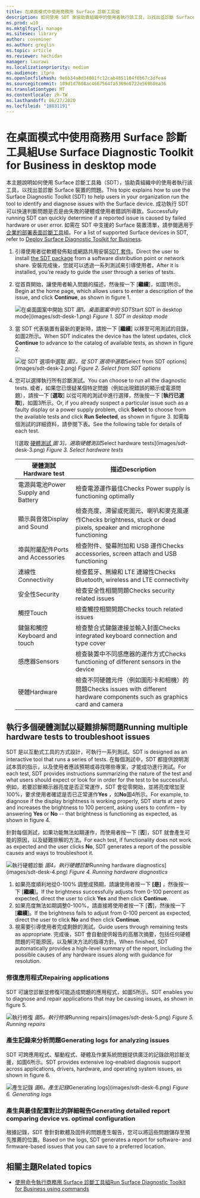 ```yaml
---
title: 在桌面模式中使用商務用 Surface 診斷工具組
description: 如何使用 SDT 來協助貴組織中的使用者執行該工具，以找出並診斷 Surface 裝置的問題。
ms.prod: w10
ms.mktglfcycl: manage
ms.sitesec: library
author: coveminer
ms.author: greglin
ms.topic: article
ms.reviewer: hachidan
manager: laurawi
ms.localizationpriority: medium
ms.audience: itpro
ms.openlocfilehash: 9e6b34a8d34081fc12cab4851104f0b67c3dfea4
ms.sourcegitcommit: 109d1d7608ac4667564fa5369e8722e569b8ea36
ms.translationtype: MT
ms.contentlocale: zh-TW
ms.lasthandoff: 06/27/2020
ms.locfileid: "10831191"
---
```

# <span data-ttu-id="69621-103">在桌面模式中使用商務用 Surface 診斷工具組</span><span class="sxs-lookup"><span data-stu-id="69621-103">Use Surface Diagnostic Toolkit for Business in desktop mode</span></span>

<span data-ttu-id="69621-104">本主題說明如何使用 Surface 診斷工具箱（SDT），協助貴組織中的使用者執行該工具，以找出並診斷 Surface 裝置的問題。</span><span class="sxs-lookup"><span data-stu-id="69621-104">This topic explains how to use the Surface Diagnostic Toolkit (SDT) to help users in your organization run the tool to identify and diagnose issues with the Surface device.</span></span> <span data-ttu-id="69621-105">成功執行 SDT 可以快速判斷問題是否是由失敗的硬體或使用者錯誤所導致。</span><span class="sxs-lookup"><span data-stu-id="69621-105">Successfully running SDT can quickly determine if a reported issue is caused by failed hardware or user error.</span></span> <span data-ttu-id="69621-106">如需在 SDT 中支援的 Surface 裝置清單，請參閱適用于[企業的部署表面診斷工具](surface-diagnostic-toolkit-business.md)組。</span><span class="sxs-lookup"><span data-stu-id="69621-106">For a list of supported Surface devices in SDT, refer to [Deploy Surface Diagnostic Toolkit for Business](surface-diagnostic-toolkit-business.md).</span></span>


1. <span data-ttu-id="69621-107">引導使用者從軟體發佈點或網路共用安裝[SDT 套件](surface-diagnostic-toolkit-business.md#create-custom-sdt)。</span><span class="sxs-lookup"><span data-stu-id="69621-107">Direct the user to install [the SDT package](surface-diagnostic-toolkit-business.md#create-custom-sdt) from a software distribution point or network share.</span></span> <span data-ttu-id="69621-108">安裝完成後，您就可以透過一系列測試來引導使用者。</span><span class="sxs-lookup"><span data-stu-id="69621-108">After it is installed, you’re ready to guide the user through a series of tests.</span></span> 

2. <span data-ttu-id="69621-109">從首頁開始，讓使用者輸入問題的描述，然後按一下 [**繼續**]，如圖1所示。</span><span class="sxs-lookup"><span data-stu-id="69621-109">Begin at the home page, which allows users to enter a description of the issue, and click **Continue**, as shown in figure 1.</span></span>

    ![<span data-ttu-id="69621-110">在桌面圖案中開始 SDT ](images/sdt-desk-1.png)
 *圖1。桌面圖案中的 SDT*</span><span class="sxs-lookup"><span data-stu-id="69621-110">Start SDT in desktop mode](images/sdt-desk-1.png)
*Figure 1. SDT in desktop mode*</span></span>

3. <span data-ttu-id="69621-111">當 SDT 代表裝置有最新的更新時，請按一下 [**繼續**] 以移至可用測試的目錄，如圖2所示。</span><span class="sxs-lookup"><span data-stu-id="69621-111">When SDT indicates the device has the latest updates, click **Continue** to advance to the catalog of available tests, as shown in figure 2.</span></span>

    ![<span data-ttu-id="69621-112">從 SDT 選項中選取 ](images/sdt-desk-2.png)
 *圖2。從 SDT 選項中選取*</span><span class="sxs-lookup"><span data-stu-id="69621-112">Select from SDT options](images/sdt-desk-2.png)
*Figure 2. Select from SDT options*</span></span>

4. <span data-ttu-id="69621-113">您可以選擇執行所有診斷測試。</span><span class="sxs-lookup"><span data-stu-id="69621-113">You can choose to run all the diagnostic tests.</span></span> <span data-ttu-id="69621-114">或者，如果您已懷疑某個特定問題（例如出現錯誤的顯示或電源問題），請按一下 [**選取**] 以從可用的測試中進行選擇，然後按一下 [**執行已選取**]，如圖3所示。</span><span class="sxs-lookup"><span data-stu-id="69621-114">Or, if you already suspect a particular issue such as a faulty display or a power supply problem, click **Select** to choose from the available tests and click **Run Selected**, as shown in figure 3.</span></span> <span data-ttu-id="69621-115">如需每個測試的詳細資料，請參閱下表。</span><span class="sxs-lookup"><span data-stu-id="69621-115">See the following table for details of each test.</span></span> 

    ![<span data-ttu-id="69621-116">選取 [硬體測試 ](images/sdt-desk-3.png)
 *圖 3]。選取硬體測試*</span><span class="sxs-lookup"><span data-stu-id="69621-116">Select hardware tests](images/sdt-desk-3.png)
*Figure 3. Select hardware tests*</span></span>

    <span data-ttu-id="69621-117">硬體測試</span><span class="sxs-lookup"><span data-stu-id="69621-117">Hardware test</span></span> | <span data-ttu-id="69621-118">描述</span><span class="sxs-lookup"><span data-stu-id="69621-118">Description</span></span>
    --- | ---
    <span data-ttu-id="69621-119">電源與電池</span><span class="sxs-lookup"><span data-stu-id="69621-119">Power Supply and Battery</span></span> |  <span data-ttu-id="69621-120">檢查電源運作最佳</span><span class="sxs-lookup"><span data-stu-id="69621-120">Checks Power supply is functioning optimally</span></span>
    <span data-ttu-id="69621-121">顯示與音效</span><span class="sxs-lookup"><span data-stu-id="69621-121">Display and Sound</span></span>   | <span data-ttu-id="69621-122">檢查亮度、滯留或死圖元、喇叭和麥克風運作</span><span class="sxs-lookup"><span data-stu-id="69621-122">Checks brightness, stuck or dead pixels, speaker and microphone functioning</span></span>
    <span data-ttu-id="69621-123">埠與附屬配件</span><span class="sxs-lookup"><span data-stu-id="69621-123">Ports and Accessories</span></span>   | <span data-ttu-id="69621-124">檢查附件、螢幕附加和 USB 運作</span><span class="sxs-lookup"><span data-stu-id="69621-124">Checks accessories, screen attach and USB functioning</span></span>
    <span data-ttu-id="69621-125">連線性</span><span class="sxs-lookup"><span data-stu-id="69621-125">Connectivity</span></span> |  <span data-ttu-id="69621-126">檢查藍牙、無線和 LTE 連線性</span><span class="sxs-lookup"><span data-stu-id="69621-126">Checks Bluetooth, wireless and LTE connectivity</span></span>
    <span data-ttu-id="69621-127">安全性</span><span class="sxs-lookup"><span data-stu-id="69621-127">Security</span></span>    | <span data-ttu-id="69621-128">檢查安全性相關問題</span><span class="sxs-lookup"><span data-stu-id="69621-128">Checks security related issues</span></span>
    <span data-ttu-id="69621-129">觸控</span><span class="sxs-lookup"><span data-stu-id="69621-129">Touch</span></span>   | <span data-ttu-id="69621-130">檢查觸控相關問題</span><span class="sxs-lookup"><span data-stu-id="69621-130">Checks touch related issues</span></span>
    <span data-ttu-id="69621-131">鍵盤和觸控</span><span class="sxs-lookup"><span data-stu-id="69621-131">Keyboard and touch</span></span> |    <span data-ttu-id="69621-132">檢查整合式鍵盤連接並輸入封面</span><span class="sxs-lookup"><span data-stu-id="69621-132">Checks integrated keyboard connection and type cover</span></span>
    <span data-ttu-id="69621-133">感應器</span><span class="sxs-lookup"><span data-stu-id="69621-133">Sensors</span></span> | <span data-ttu-id="69621-134">檢查裝置中不同感應器的運作方式</span><span class="sxs-lookup"><span data-stu-id="69621-134">Checks functioning of different sensors in the device</span></span>
    <span data-ttu-id="69621-135">硬體</span><span class="sxs-lookup"><span data-stu-id="69621-135">Hardware</span></span> |  <span data-ttu-id="69621-136">檢查不同硬體元件（例如圖形卡和相機）的問題</span><span class="sxs-lookup"><span data-stu-id="69621-136">Checks issues with different hardware components such as graphics card and camera</span></span>





<span id="multiple" />

## <span data-ttu-id="69621-137">執行多個硬體測試以疑難排解問題</span><span class="sxs-lookup"><span data-stu-id="69621-137">Running multiple hardware tests to troubleshoot issues</span></span>

<span data-ttu-id="69621-138">SDT 是以互動式工具的方式設計，可執行一系列測試。</span><span class="sxs-lookup"><span data-stu-id="69621-138">SDT is designed as an interactive tool that runs a series of tests.</span></span> <span data-ttu-id="69621-139">在每個測試中，SDT 都提供說明測試本質的指示，以及使用者應該預期或尋找哪些專案，才能成功進行測試。</span><span class="sxs-lookup"><span data-stu-id="69621-139">For each test, SDT provides instructions summarizing  the nature of the test and what users should expect or look for in order for the test to be successful.</span></span> <span data-ttu-id="69621-140">例如，若要診斷顯示器亮度是否正常運作，SDT 會從零開始，並將亮度增加至100%，要求使用者確認是否已正常運作**Yes** ，如**No**圖4所示。</span><span class="sxs-lookup"><span data-stu-id="69621-140">For example, to diagnose if the display brightness is working properly, SDT starts at zero and increases the brightness to 100 percent, asking users to confirm – by answering **Yes** or **No** -- that brightness is functioning as expected, as shown in figure 4.</span></span> 

<span data-ttu-id="69621-141">針對每個測試，如果功能無法如期運作，而使用者按一下 [**否**]，SDT 就會產生可能的原因，以及疑難排解的方法。</span><span class="sxs-lookup"><span data-stu-id="69621-141">For each test, if functionality does not work as expected and the user clicks **No**, SDT generates a report of the possible causes and ways to troubleshoot it.</span></span> 

![<span data-ttu-id="69621-142">執行硬體診斷 ](images/sdt-desk-4.png)
 *圖4。執行硬體診斷*</span><span class="sxs-lookup"><span data-stu-id="69621-142">Running hardware diagnostics](images/sdt-desk-4.png)
*Figure 4. Running hardware diagnostics*</span></span>

1. <span data-ttu-id="69621-143">如果亮度順利地從0-100% 調整成預期，請讓使用者按一下 **[是]** ，然後按一下 [**繼續**]。</span><span class="sxs-lookup"><span data-stu-id="69621-143">If the brightness successfully adjusts from 0-100 percent as expected, direct the user to click **Yes** and then click **Continue**.</span></span> 
2. <span data-ttu-id="69621-144">如果亮度無法如期調整0-100%，請直接將使用者按一下 [**否**]，然後按一下 [**繼續**]。</span><span class="sxs-lookup"><span data-stu-id="69621-144">If the brightness fails to adjust from 0-100 percent as expected, direct the user to click **No** and then click **Continue**.</span></span> 
3. <span data-ttu-id="69621-145">視需要引導使用者完成剩餘的測試。</span><span class="sxs-lookup"><span data-stu-id="69621-145">Guide users through remaining tests as appropriate.</span></span> <span data-ttu-id="69621-146">完成後，SDT 會自動提供報告的高層次摘要，包括任何硬體問題的可能原因，以及解決方法的指導方針。</span><span class="sxs-lookup"><span data-stu-id="69621-146">When finished, SDT automatically provides a high-level summary of the report, including the possible causes of any hardware issues along with guidance for resolution.</span></span>


### <span data-ttu-id="69621-147">修復應用程式</span><span class="sxs-lookup"><span data-stu-id="69621-147">Repairing applications</span></span>

<span data-ttu-id="69621-148">SDT 可讓您診斷並修復可能造成問題的應用程式，如圖5所示。</span><span class="sxs-lookup"><span data-stu-id="69621-148">SDT enables you to diagnose and repair applications that may be causing issues, as shown in figure 5.</span></span>

![<span data-ttu-id="69621-149">執行修復 ](images/sdt-desk-5.png)
 *圖5。執行修復*</span><span class="sxs-lookup"><span data-stu-id="69621-149">Running repairs](images/sdt-desk-5.png)
*Figure 5. Running repairs*</span></span>
<span id="logs" />

### <span data-ttu-id="69621-150">產生記錄來分析問題</span><span class="sxs-lookup"><span data-stu-id="69621-150">Generating logs for analyzing issues</span></span> 

<span data-ttu-id="69621-151">SDT 可跨應用程式、驅動程式、硬體及作業系統問題提供廣泛的記錄啟用診斷支援，如圖6所示。</span><span class="sxs-lookup"><span data-stu-id="69621-151">SDT provides extensive log-enabled diagnosis support across applications, drivers, hardware, and operating system issues, as shown in figure 6.</span></span>

![<span data-ttu-id="69621-152">產生記錄 ](images/sdt-desk-6.png)
 *圖6。產生記錄*</span><span class="sxs-lookup"><span data-stu-id="69621-152">Generating logs](images/sdt-desk-6.png)
*Figure 6. Generating logs*</span></span>

<span id="detailed-report" />

### <span data-ttu-id="69621-153">產生與最佳配置對比的詳細報告</span><span class="sxs-lookup"><span data-stu-id="69621-153">Generating detailed report comparing device vs. optimal configuration</span></span>

<span data-ttu-id="69621-154">根據記錄，SDT 會針對軟體及固件的問題產生報告，您可以將這些問題儲存至預先推薦的位置。</span><span class="sxs-lookup"><span data-stu-id="69621-154">Based on the logs, SDT generates a report for software- and firmware-based issues that you can save to a preferred location.</span></span>

## <span data-ttu-id="69621-155">相關主題</span><span class="sxs-lookup"><span data-stu-id="69621-155">Related topics</span></span>

- [<span data-ttu-id="69621-156">使用命令執行商務用 Surface 診斷工具組</span><span class="sxs-lookup"><span data-stu-id="69621-156">Run Surface Diagnostic Toolkit for Business using commands</span></span>](surface-diagnostic-toolkit-command-line.md)

